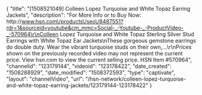 {
    "title": "[1508521049] Colleen Lopez Turquoise and White Topaz Earring Jackets",
    "description": "For More Info or to Buy Now: http:\/\/www.hsn.com\/products\/seo\/8487551?rdr=1&sourceid=youtube&cm_mmc=Social-_-Youtube-_-ProductVideo-_-570964\r\nColleen Lopez Turquoise and White Topaz Sterling Silver Stud Earrings with White Topaz Ear Jackets\nThese gorgeous gemstone earrings do double duty. Wear the vibrant turquoise studs on their own,...\r\nPrices shown on the previously recorded video may not represent the current price.  View hsn.com to view the current selling price. HSN Item #570964",
    "channelid": "123179144",
    "videoid": "123178422",
    "date_created": "1508288929",
    "date_modified": "1508372593",
    "type": "captivate",
    "layout": "channelVideo",
    "url": "\/hsn-network\/colleen-lopez-turquoise-and-white-topaz-earring-jackets\/123179144-123178422"
}